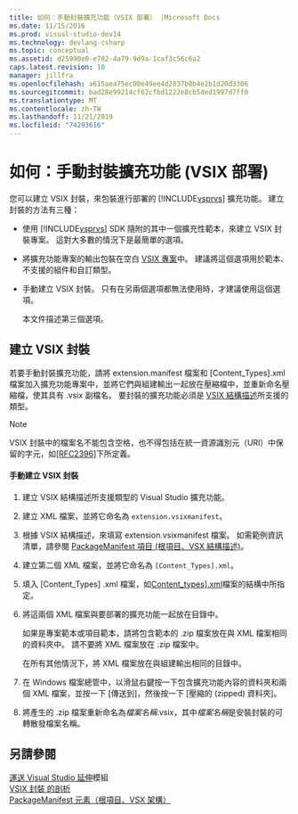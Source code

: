 ```yaml
---
title: 如何：手動封裝擴充功能（VSIX 部署） |Microsoft Docs
ms.date: 11/15/2016
ms.prod: visual-studio-dev14
ms.technology: devlang-csharp
ms.topic: conceptual
ms.assetid: d25990e0-e782-4a79-9d9a-1caf3c56c6a2
caps.latest.revision: 10
manager: jillfra
ms.openlocfilehash: a615aea75ec00e49ee4d2837b8b4e2b1d20d3306
ms.sourcegitcommit: bad28e99214cf62cfbd1222e8cb5ded1997d7ff0
ms.translationtype: MT
ms.contentlocale: zh-TW
ms.lasthandoff: 11/21/2019
ms.locfileid: "74293616"
---
```

# <a name="how-to-manually-package-an-extension-vsix-deployment"></a>如何：手動封裝擴充功能 (VSIX 部署)
您可以建立 VSIX 封裝，來包裝進行部署的 [!INCLUDE[vsprvs](../includes/vsprvs-md.md)] 擴充功能。 建立封裝的方法有三種：  
  
- 使用 [!INCLUDE[vsprvs](../includes/vsprvs-md.md)] SDK 隨附的其中一個擴充性範本，來建立 VSIX 封裝專案。 這對大多數的情況下是最簡單的選項。  
  
- 將擴充功能專案的輸出包裝在空白 [VSIX 專案](../extensibility/vsix-project-template.md)中。 建議將這個選項用於範本、不支援的組件和自訂類型。  
  
- 手動建立 VSIX 封裝。 只有在另兩個選項都無法使用時，才建議使用這個選項。  
  
  本文件描述第三個選項。  
  
## <a name="creating-a-vsix-package"></a>建立 VSIX 封裝  
 若要手動封裝擴充功能，請將 extension.manifest 檔案和 [Content_Types].xml 檔案加入擴充功能專案中，並將它們與組建輸出一起放在壓縮檔中，並重新命名壓縮檔，使其具有 .vsix 副檔名。 要封裝的擴充功能必須是 [VSIX 結構描述](https://msdn.microsoft.com/76e410ec-b1fb-4652-ac98-4a4c52e09a2b)所支援的類型。  
  
> [!NOTE]
> VSIX 封裝中的檔案名不能包含空格，也不得包括在統一資源識別元（URI）中保留的字元，如[\[RFC2396\]](https://go.microsoft.com/fwlink/?LinkId=90339)下所定義。  
  
#### <a name="to-manually-create-a-vsix-package"></a>手動建立 VSIX 封裝  
  
1. 建立 VSIX 結構描述所支援類型的 Visual Studio 擴充功能。  
  
2. 建立 XML 檔案，並將它命名為 `extension.vsixmanifest`。  
  
3. 根據 VSIX 結構描述，來填寫 extension.vsixmanifest 檔案。 如需範例資訊清單，請參閱 [PackageManifest 項目 (根項目、VSX 結構描述)](https://msdn.microsoft.com/f8ae42ba-775a-4d2b-976a-f556e147f187)。  
  
4. 建立第二個 XML 檔案，並將它命名為 `[Content_Types].xml`。  
  
5. 填入 [Content_Types] .xml 檔案，如[Content_types\].xml](../extensibility/the-structure-of-the-content-types-dot-xml-file.md)檔案的結構中所指定。  
  
6. 將這兩個 XML 檔案與要部署的擴充功能一起放在目錄中。  
  
     如果是專案範本或項目範本，請將包含範本的 .zip 檔案放在與 XML 檔案相同的資料夾中。 請不要將 XML 檔案放在 .zip 檔案中。  
  
     在所有其他情況下，將 XML 檔案放在與組建輸出相同的目錄中。  
  
7. 在 Windows 檔案總管中，以滑鼠右鍵按一下包含擴充功能內容的資料夾和兩個 XML 檔案，並按一下 [傳送到]，然後按一下 [壓縮的 (zipped) 資料夾]。  
  
8. 將產生的 .zip 檔案重新命名為*檔案名稱*.vsix，其中*檔案名稱*是安裝封裝的可轉散發檔案名稱。  
  
## <a name="see-also"></a>另請參閱  
 [運送 Visual Studio 延伸](../extensibility/shipping-visual-studio-extensions.md)模組   
 [VSIX 封裝  的剖析](../extensibility/anatomy-of-a-vsix-package.md)  
 [PackageManifest 元素（根項目、VSX 架構）](https://msdn.microsoft.com/f8ae42ba-775a-4d2b-976a-f556e147f187)